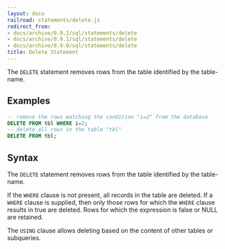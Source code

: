 ```yaml
---
layout: docu
railroad: statements/delete.js
redirect_from:
- docs/archive/0.9.2/sql/statements/delete
- docs/archive/0.9.1/sql/statements/delete
- docs/archive/0.9.0/sql/statements/delete
title: Delete Statement
---
```


The `DELETE` statement removes rows from the table identified by the table-name.

## Examples

```sql
-- remove the rows matching the condition "i=2" from the database
DELETE FROM tbl WHERE i=2;
-- delete all rows in the table "tbl"
DELETE FROM tbl;
```

## Syntax

<div id="rrdiagram"></div>

The `DELETE` statement removes rows from the table identified by the table-name.

If the `WHERE` clause is not present, all records in the table are deleted. If a `WHERE` clause is supplied, then only those rows for which the `WHERE` clause results in true are deleted. Rows for which the expression is false or NULL are retained.

The `USING` clause allows deleting based on the content of other tables or subqueries.